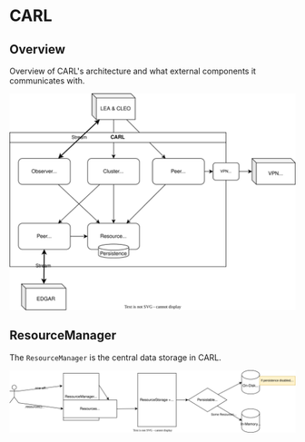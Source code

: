 # CARL

## Overview

Overview of CARL's architecture and what external components it communicates with.

![](img/architecture.svg)

## ResourceManager

The `ResourceManager` is the central data storage in CARL.

![](img/resources-manager.svg)
